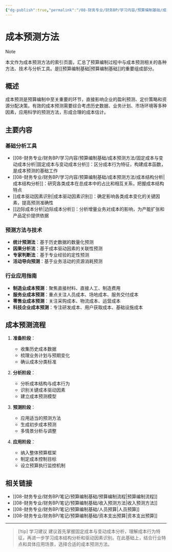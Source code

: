 ```yaml
---
{"dg-publish":true,"permalink":"/08-财务专业/财务BP/学习内容/预算编制基础/成本预测方法/成本预测方法/","tags":["财务BP","预算编制","成本预测","预测方法","成本管理"]}
---
```



# 成本预测方法

> [!note]
> 本文作为成本预测方法的索引页面，汇总了预算编制过程中与成本预测相关的各种方法、技术与分析工具。是[[预算编制基础\|预算编制基础]]的重要组成部分。

## 概述

成本预测是预算编制中至关重要的环节，直接影响企业的盈利预测、定价策略和资源分配决策。有效的成本预测需要综合考虑历史数据、业务计划、市场环境等多种因素，应用科学的预测方法，形成合理的成本估计。

## 主要内容

### 基础分析工具

- [[08-财务专业/财务BP/学习内容/预算编制基础/成本预测方法/固定成本与变动成本分析\|固定成本与变动成本分析]]：区分成本行为特征，构建成本函数，是成本预测的基础工作
- [[08-财务专业/财务BP/学习内容/预算编制基础/成本预测方法/成本结构分析\|成本结构分析]]：研究各类成本在总成本中的占比和相互关系，把握成本结构特点
- [[成本驱动因素识别\|成本驱动因素识别]]：确定影响各类成本变化的关键因素，提高预测准确性
- [[边际成本分析\|边际成本分析]]：分析增量业务对成本的影响，为产能扩张和产品定价提供依据

### 预测方法与技术

- **统计预测法**：基于历史数据的数量化预测
- **因果分析法**：基于成本驱动因素的关联性预测  
- **专家判断法**：基于专业经验的定性预测
- **活动导向预测**：基于业务活动的资源消耗预测

### 行业应用指南

- **制造业成本预测**：聚焦直接材料、直接人工、制造费用
- **服务业成本预测**：重点关注人员成本、场地成本、服务交付成本
- **零售业成本预测**：关注采购成本、物流成本、运营成本
- **科技企业成本预测**：专注研发成本、用户获取成本、基础设施成本

## 成本预测流程

1. **准备阶段**：
   - 收集历史成本数据
   - 梳理业务计划与预期变化
   - 确认成本分类标准

2. **分析阶段**：
   - 分析成本结构与成本行为
   - 识别关键成本驱动因素
   - 建立成本预测模型

3. **预测阶段**：
   - 应用适当的预测方法
   - 生成初步成本预测
   - 多情景分析与调整

4. **应用阶段**：
   - 纳入整体预算框架
   - 制定成本控制目标
   - 设立预算执行监控机制

## 相关链接

- [[08-财务专业/财务BP/笔记/预算编制基础/预算编制流程\|预算编制流程]]
- [[08-财务专业/财务BP/笔记/预算编制基础/收入预测方法\|收入预测方法]]
- [[08-财务专业/财务BP/笔记/预算编制基础/人员预算\|人员预算]]
- [[08-财务专业/财务BP/笔记/预算编制基础/资本支出预算\|资本支出预算]]

---

> [!tip] 学习建议
> 建议首先掌握固定成本与变动成本分析，理解成本行为特征，再进一步学习成本结构分析和驱动因素识别。在此基础上，结合行业特点和具体应用场景，选择合适的成本预测方法。 